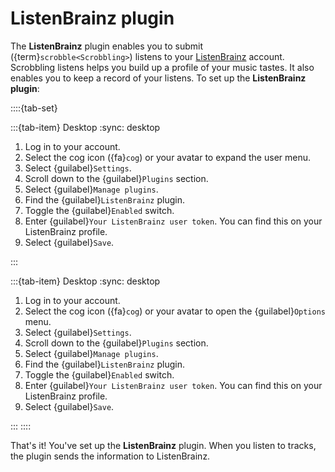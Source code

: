 # ListenBrainz plugin

The **ListenBrainz** plugin enables you to submit ({term}`scrobble<Scrobbling>`) listens to your [ListenBrainz](https://listenbrainz.org) account. Scrobbling listens helps you build up a profile of your music tastes. It also enables you to keep a record of your listens. To set up the **ListenBrainz plugin**:

::::{tab-set}

:::{tab-item} Desktop
:sync: desktop

1. Log in to your account.
2. Select the cog icon ({fa}`cog`) or your avatar to expand the user menu.
3. Select {guilabel}`Settings`.
4. Scroll down to the {guilabel}`Plugins` section.
5. Select {guilabel}`Manage plugins`.
6. Find the {guilabel}`ListenBrainz` plugin.
7. Toggle the {guilabel}`Enabled` switch.
8. Enter {guilabel}`Your ListenBrainz user token`. You can find this on your ListenBrainz profile.
9. Select {guilabel}`Save`.

:::

:::{tab-item} Desktop
:sync: desktop

1. Log in to your account.
2. Select the cog icon ({fa}`cog`) or your avatar to open the {guilabel}`Options` menu.
3. Select {guilabel}`Settings`.
4. Scroll down to the {guilabel}`Plugins` section.
5. Select {guilabel}`Manage plugins`.
6. Find the {guilabel}`ListenBrainz` plugin.
7. Toggle the {guilabel}`Enabled` switch.
8. Enter {guilabel}`Your ListenBrainz user token`. You can find this on your ListenBrainz profile.
9. Select {guilabel}`Save`.

:::
::::

That's it! You've set up the **ListenBrainz** plugin. When you listen to tracks, the plugin sends the information to ListenBrainz.
